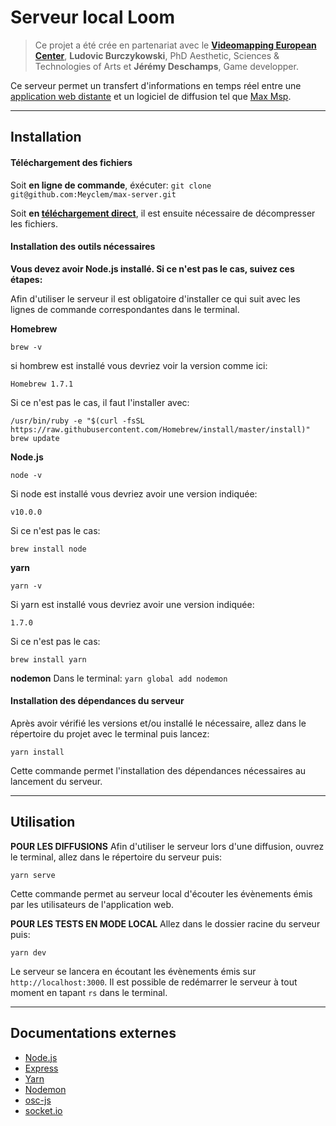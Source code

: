 # Serveur local Loom
> Ce projet a été crée en partenariat avec  le **[Videomapping European Center](http://videomappingcenter.com/)**, **Ludovic Burczykowski**, PhD Aesthetic, Sciences & Technologies of Arts et **Jérémy Deschamps**, Game developper.

Ce serveur permet un transfert d'informations en temps réel entre une [application web distante](https://nuxt-websocket.herokuapp.com/mouse) et un logiciel de diffusion tel que [Max Msp](https://cycling74.com/downloads).
___

## Installation
#### Téléchargement des fichiers
Soit **en ligne de commande**, éxécuter: `git clone git@github.com:Meyclem/max-server.git`

Soit **en [téléchargement direct](https://github.com/Meyclem/max-server/archive/master.zip)**, il est ensuite nécessaire de décompresser les fichiers.


#### Installation des outils nécessaires
**Vous devez avoir Node.js installé. Si ce n'est pas le cas, suivez ces étapes:**

Afin d'utiliser le serveur il est obligatoire d'installer ce qui suit avec les lignes de commande correspondantes dans le terminal.

**Homebrew**
```
brew -v
```
si hombrew est installé vous devriez voir la version comme ici:
```
Homebrew 1.7.1
```
Si ce n'est pas le cas, il faut l'installer avec:
```
/usr/bin/ruby -e "$(curl -fsSL https://raw.githubusercontent.com/Homebrew/install/master/install)"
brew update
```

**Node.js**
```
node -v
```
Si node est installé vous devriez avoir une version indiquée:
```
v10.0.0
```
Si ce n'est pas le cas:
```
brew install node
```

**yarn**
```
yarn -v
```
Si yarn est installé vous devriez avoir une version indiquée:
```
1.7.0
```
Si ce n'est pas le cas:
```
brew install yarn
```

**nodemon**
Dans le terminal:
`yarn global add nodemon`

#### Installation des dépendances du serveur
Après avoir vérifié les versions et/ou installé le nécessaire, allez dans le répertoire du projet avec le terminal puis lancez:
```
yarn install
````
Cette commande permet l'installation des dépendances nécessaires au lancement du serveur.
___
## Utilisation
**POUR LES DIFFUSIONS**
Afin d'utiliser le serveur lors d'une diffusion, ouvrez le terminal, allez dans le répertoire du serveur puis:
```
yarn serve
```
Cette commande permet au serveur local d'écouter les évènements émis par les utilisateurs de l'application web.

**POUR LES TESTS EN MODE LOCAL**
Allez dans le dossier racine du serveur puis:
```
yarn dev
```
Le serveur se lancera en écoutant les évènements émis sur `http://localhost:3000`.
Il est possible de redémarrer le serveur à tout moment en tapant `rs` dans le terminal.
___
## Documentations externes
- [Node.js](https://nodejs.org/en/)
- [Express](http://expressjs.com/)
- [Yarn](https://yarnpkg.com/fr/)
- [Nodemon](https://github.com/remy/nodemon)
- [osc-js](https://github.com/adzialocha/osc-js)
- [socket.io](https://socket.io/docs/)